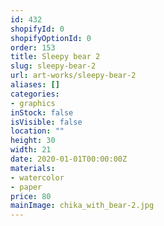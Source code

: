 ```yaml
---
id: 432
shopifyId: 0
shopifyOptionId: 0
order: 153
title: Sleepy bear 2
slug: sleepy-bear-2
url: art-works/sleepy-bear-2
aliases: []
categories:
- graphics
inStock: false
isVisible: false
location: ""
height: 30
width: 21
date: 2020-01-01T00:00:00Z
materials:
- watercolor
- paper
price: 80
mainImage: chika_with_bear-2.jpg
---
```

